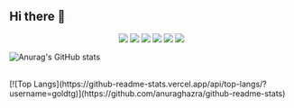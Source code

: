 ## Hi there 👋
<div align="center">
<a href="https://42gyeongsan.kr/ko/main.do" target="_blank"><img src="https://img.shields.io/badge/42gyenogsan-000000.svg?style=for-the-badge&logo=42&logoColor=ffffff"/></a>
<a href="https://learn.microsoft.com/en-us/cpp/c-language/?view=msvc-170" target="_blank"><img src="https://img.shields.io/badge/c-000000.svg?style=for-the-badge&logo=c&logoColor=A8B9CC"/></a>
<a href="https://www.python.org/" target="_blank"><img src="https://img.shields.io/badge/Python-000000.svg?style=for-the-badge&logo=python&logoColor=3776AB"/></a>
<a href="https://developer.mozilla.org/ko/docs/Web/JavaScript" target="_blank"><img src="https://img.shields.io/badge/javascript-000000.svg?style=for-the-badge&logo=javascript&logoColor=F7DF1E"/></a>
<a href="https://developer.mozilla.org/ko/docs/Web/JavaScript" target="_blank"><img src="https://img.shields.io/badge/github-000000.svg?style=for-the-badge&logo=github&logoColor=ffffff"/></a>
<a href="https://developer.mozilla.org/ko/docs/Web/JavaScript" target="_blank"><img src="https://img.shields.io/badge/git-000000.svg?style=for-the-badge&logo=git&logoColor=F05032"/></a>
</div>

![Anurag's GitHub stats](https://github-readme-stats.vercel.app/api?username=goldtg&show_icons=true&bg_color=00000000)


</br>
[![Top Langs](https://github-readme-stats.vercel.app/api/top-langs/?username=goldtg)](https://github.com/anuraghazra/github-readme-stats)


<!--
**goldtg/goldtg** is a ✨ _special_ ✨ repository because its `README.md` (this file) appears on your GitHub profile.

Here are some ideas to get you started:

- 🔭 I’m currently working on ...
- 🌱 I’m currently learning ...
- 👯 I’m looking to collaborate on ...
- 🤔 I’m looking for help with ...
- 💬 Ask me about ...
- 📫 How to reach me: ...
- 😄 Pronouns: ...
- ⚡ Fun fact: ...
-->
